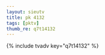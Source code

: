 ```yaml
--- 
layout: sieutv
title: pk 4132
tags: [pktv]
thumb_re: q7t14132
---
```

{% include tvadv key="q7t14132" %} 
